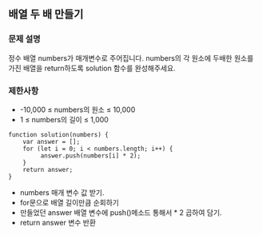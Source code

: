 ## 배열 두 배 만들기

### 문제 설명
정수 배열 numbers가 매개변수로 주어집니다. numbers의 각 원소에 두배한 원소를 가진 배열을 return하도록 solution 함수를 완성해주세요.

### 제한사항
+ -10,000 ≤ numbers의 원소 ≤ 10,000
+ 1 ≤ numbers의 길이 ≤ 1,000

```
function solution(numbers) {
    var answer = [];
    for (let i = 0; i < numbers.length; i++) {
         answer.push(numbers[i] * 2);
    }
    return answer;
}
```
+ numbers 매개 변수 값 받기.
+ for문으로 배열 길이만큼 순회하기
+ 만들었던 answer 배열 변수에 push()메소드 통해서 * 2 곱하여 담기.
+ return answer 변수 반환
